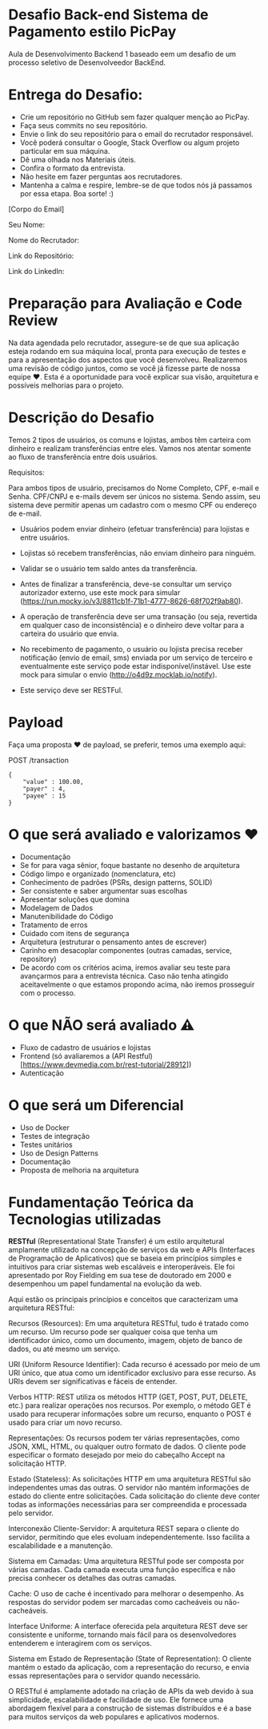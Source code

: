 # Desafio Back-end Sistema de Pagamento estilo PicPay

Aula de Desenvolvimento Backend 1 baseado eem um desafio de um processo seletivo de Desenvolveedor BackEnd.


# Entrega do Desafio:

- Crie um repositório no GitHub sem fazer qualquer menção ao PicPay.
- Faça seus commits no seu repositório.
- Envie o link do seu repositório para o email do recrutador responsável.
- Você poderá consultar o Google, Stack Overflow ou algum projeto particular em sua máquina.
- Dê uma olhada nos Materiais úteis.
- Confira o formato da entrevista.
- Não hesite em fazer perguntas aos recrutadores.
- Mantenha a calma e respire, lembre-se de que todos nós já passamos por essa etapa. Boa sorte! :)

[Corpo do Email]

Seu Nome: 

Nome do Recrutador: 

Link do Repositório: 

Link do LinkedIn: 

# Preparação para Avaliação e Code Review

Na data agendada pelo recrutador, assegure-se de que sua aplicação esteja rodando em sua máquina local, pronta para execução de testes e para a apresentação dos aspectos que você desenvolveu. Realizaremos uma revisão de código juntos, como se você já fizesse parte de nossa equipe ❤️. Esta é a oportunidade para você explicar sua visão, arquitetura e possíveis melhorias para o projeto.

# Descrição do Desafio

Temos 2 tipos de usuários, os comuns e lojistas, ambos têm carteira com dinheiro e realizam transferências entre eles. Vamos nos atentar somente ao fluxo de transferência entre dois usuários.

Requisitos:

Para ambos tipos de usuário, precisamos do Nome Completo, CPF, e-mail e Senha. CPF/CNPJ e e-mails devem ser únicos no sistema. Sendo assim, seu sistema deve permitir apenas um cadastro com o mesmo CPF ou endereço de e-mail.

* Usuários podem enviar dinheiro (efetuar transferência) para lojistas e entre usuários.

* Lojistas só recebem transferências, não enviam dinheiro para ninguém.

* Validar se o usuário tem saldo antes da transferência.

* Antes de finalizar a transferência, deve-se consultar um serviço autorizador externo, use este mock para simular (https://run.mocky.io/v3/8811cb1f-71b1-4777-8626-68f702f9ab80).

* A operação de transferência deve ser uma transação (ou seja, revertida em qualquer caso de inconsistência) e o dinheiro deve voltar para a carteira do usuário que envia.

* No recebimento de pagamento, o usuário ou lojista precisa receber notificação (envio de email, sms) enviada por um serviço de terceiro e eventualmente este serviço pode estar indisponível/instável. Use este mock para simular o envio (http://o4d9z.mocklab.io/notify).

* Este serviço deve ser RESTFul.

# Payload
Faça uma proposta ❤️ de payload, se preferir, temos uma exemplo aqui:

POST /transaction
```
{
    "value" : 100.00,
    "payer" : 4,
    "payee" : 15
}
```
# O que será avaliado e valorizamos ❤️

* Documentação
* Se for para vaga sênior, foque bastante no desenho de arquitetura
* Código limpo e organizado (nomenclatura, etc)
* Conhecimento de padrões (PSRs, design patterns, SOLID)
* Ser consistente e saber argumentar suas escolhas
* Apresentar soluções que domina
* Modelagem de Dados
* Manutenibilidade do Código
* Tratamento de erros
* Cuidado com itens de segurança
* Arquitetura (estruturar o pensamento antes de escrever)
* Carinho em desacoplar componentes (outras camadas, service, repository)
* De acordo com os critérios acima, iremos avaliar seu teste para avançarmos para a entrevista técnica. Caso não tenha atingido aceitavelmente o que estamos propondo acima, não iremos prosseguir com o processo.

# O que NÃO será avaliado ⚠️
* Fluxo de cadastro de usuários e lojistas
* Frontend (só avaliaremos a (API Restful)[https://www.devmedia.com.br/rest-tutorial/28912])
* Autenticação

# O que será um Diferencial
* Uso de Docker
* Testes de integração
* Testes unitários
* Uso de Design Patterns
* Documentação
* Proposta de melhoria na arquitetura

# Fundamentação Teórica da Tecnologias utilizadas

**RESTful** (Representational State Transfer) é um estilo arquitetural amplamente utilizado na concepção de serviços da web e APIs (Interfaces de Programação de Aplicativos) que se baseia em princípios simples e intuitivos para criar sistemas web escaláveis e interoperáveis. Ele foi apresentado por Roy Fielding em sua tese de doutorado em 2000 e desempenhou um papel fundamental na evolução da web.

Aqui estão os principais princípios e conceitos que caracterizam uma arquitetura RESTful:

Recursos (Resources): Em uma arquitetura RESTful, tudo é tratado como um recurso. Um recurso pode ser qualquer coisa que tenha um identificador único, como um documento, imagem, objeto de banco de dados, ou até mesmo um serviço.

URI (Uniform Resource Identifier): Cada recurso é acessado por meio de um URI único, que atua como um identificador exclusivo para esse recurso. As URIs devem ser significativas e fáceis de entender.

Verbos HTTP: REST utiliza os métodos HTTP (GET, POST, PUT, DELETE, etc.) para realizar operações nos recursos. Por exemplo, o método GET é usado para recuperar informações sobre um recurso, enquanto o POST é usado para criar um novo recurso.

Representações: Os recursos podem ter várias representações, como JSON, XML, HTML, ou qualquer outro formato de dados. O cliente pode especificar o formato desejado por meio do cabeçalho Accept na solicitação HTTP.

Estado (Stateless): As solicitações HTTP em uma arquitetura RESTful são independentes umas das outras. O servidor não mantém informações de estado do cliente entre solicitações. Cada solicitação do cliente deve conter todas as informações necessárias para ser compreendida e processada pelo servidor.

Interconexão Cliente-Servidor: A arquitetura REST separa o cliente do servidor, permitindo que eles evoluam independentemente. Isso facilita a escalabilidade e a manutenção.

Sistema em Camadas: Uma arquitetura RESTful pode ser composta por várias camadas. Cada camada executa uma função específica e não precisa conhecer os detalhes das outras camadas.

Cache: O uso de cache é incentivado para melhorar o desempenho. As respostas do servidor podem ser marcadas como cacheáveis ou não-cacheáveis.

Interface Uniforme: A interface oferecida pela arquitetura REST deve ser consistente e uniforme, tornando mais fácil para os desenvolvedores entenderem e interagirem com os serviços.

Sistema em Estado de Representação (State of Representation): O cliente mantém o estado da aplicação, com a representação do recurso, e envia essas representações para o servidor quando necessário.

O RESTful é amplamente adotado na criação de APIs da web devido à sua simplicidade, escalabilidade e facilidade de uso. Ele fornece uma abordagem flexível para a construção de sistemas distribuídos e é a base para muitos serviços da web populares e aplicativos modernos.



